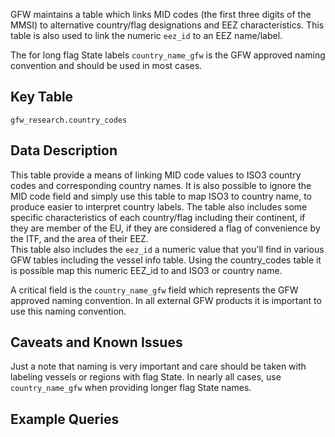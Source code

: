 
GFW maintains a table which links MID codes (the first three digits of the MMSI) to alternative country/flag designations and EEZ characteristics. This table is also used to link the numeric `eez_id` to an EEZ name/label.  
 
The for long flag State labels `country_name_gfw` is the GFW approved naming convention and should be used in most cases.

## Key Table

`gfw_research.country_codes`

## Data Description

This table provide a means of linking MID code values to ISO3 country codes and corresponding country names. It is also possible to ignore the MID code field and simply use this table to map ISO3 to country name, to produce easier to interpret country labels. The table also includes some specific characteristics of each country/flag including their continent, if they are member of the EU, if they are considered a flag of convenience by the ITF, and the area of their EEZ.   
This table also includes the `eez_id` a numeric value that you'll find in various GFW tables including the vessel info table. Using the country_codes table it is possible map this numeric EEZ_id to and ISO3 or country name.  
  
A critical field is the `country_name_gfw` field which represents the GFW approved naming convention. In all external GFW products it is important to use this naming convention.  

## Caveats and Known Issues
Just a note that naming is very important and care should be taken with labeling vessels or regions with flag State. In nearly all cases, use `country_name_gfw` when providing longer flag State names.


## Example Queries


